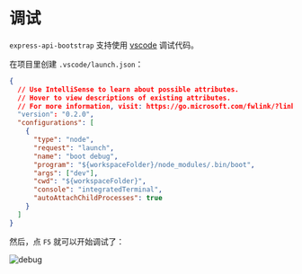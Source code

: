 # 调试

`express-api-bootstrap` 支持使用 [vscode](https://code.visualstudio.com/) 调试代码。

在项目里创建 `.vscode/launch.json`：

```json
{
  // Use IntelliSense to learn about possible attributes.
  // Hover to view descriptions of existing attributes.
  // For more information, visit: https://go.microsoft.com/fwlink/?linkid=830387
  "version": "0.2.0",
  "configurations": [
    {
      "type": "node",
      "request": "launch",
      "name": "boot debug",
      "program": "${workspaceFolder}/node_modules/.bin/boot",
      "args": ["dev"],
      "cwd": "${workspaceFolder}",
      "console": "integratedTerminal",
      "autoAttachChildProcesses": true
    }
  ]
}
```

然后，点 `F5` 就可以开始调试了：

<img :src="$withBase('/debug.gif')" alt="debug">
